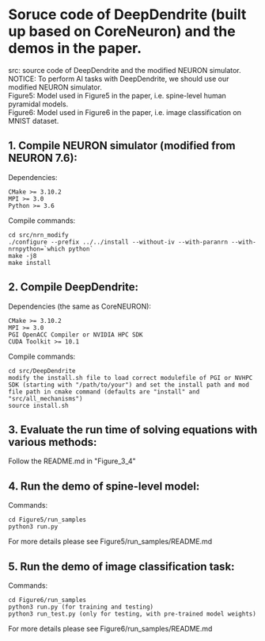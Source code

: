 # Soruce code of DeepDendrite (built up based on CoreNeuron) and the demos in the paper.  
src: source code of DeepDendrite and the modified NEURON simulator.  
NOTICE: To perform AI tasks with DeepDendrite, we should use our modified NEURON simulator.  
Figure5: Model used in Figure5 in the paper, i.e. spine-level human pyramidal models.  
Figure6: Model used in Figure6 in the paper, i.e. image classification on MNIST dataset.  

## 1. Compile NEURON simulator (modified from NEURON 7.6):
  Dependencies:    
  
    CMake >= 3.10.2
    MPI >= 3.0
    Python >= 3.6  

  Compile commands:  

    cd src/nrn_modify   
    ./configure --prefix ../../install --without-iv --with-paranrn --with-nrnpython=`which python`  
    make -j8  
    make install

## 2. Compile DeepDendrite:
  Dependencies (the same as CoreNEURON):  
  
    CMake >= 3.10.2
    MPI >= 3.0
    PGI OpenACC Compiler or NVIDIA HPC SDK
    CUDA Toolkit >= 10.1
  
  Compile commands: 
  
    cd src/DeepDendrite  
    modify the install.sh file to load correct modulefile of PGI or NVHPC SDK (starting with "/path/to/your") and set the install path and mod file path in cmake command (defaults are "install" and "src/all_mechanisms")
    source install.sh

## 3. Evaluate the run time of solving equations with various methods:
Follow the README.md in "Figure_3_4"
	
## 4. Run the demo of spine-level model:
  Commands:
    
    cd Figure5/run_samples
    python3 run.py
  For more details please see Figure5/run_samples/README.md

## 5. Run the demo of image classification task:
  Commands:
    
    cd Figure6/run_samples
    python3 run.py (for training and testing)
    python3 run_test.py (only for testing, with pre-trained model weights) 
  For more details please see Figure6/run_samples/README.md
